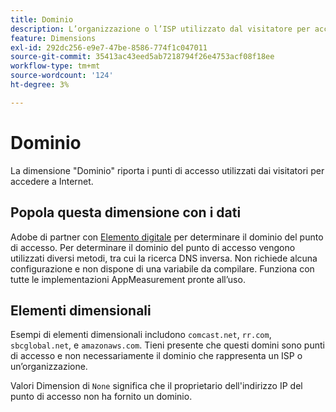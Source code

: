 ```yaml
---
title: Dominio
description: L’organizzazione o l’ISP utilizzato dal visitatore per accedere a Internet.
feature: Dimensions
exl-id: 292dc256-e9e7-47be-8586-774f1c047011
source-git-commit: 35413ac43eed5ab7218794f26e4753acf08f18ee
workflow-type: tm+mt
source-wordcount: '124'
ht-degree: 3%

---
```


# Dominio

La dimensione &quot;Dominio&quot; riporta i punti di accesso utilizzati dai visitatori per accedere a Internet.

## Popola questa dimensione con i dati

Adobe di partner con [Elemento digitale](https://www.digitalelement.com/) per determinare il dominio del punto di accesso. Per determinare il dominio del punto di accesso vengono utilizzati diversi metodi, tra cui la ricerca DNS inversa. Non richiede alcuna configurazione e non dispone di una variabile da compilare. Funziona con tutte le implementazioni AppMeasurement pronte all’uso.

## Elementi dimensionali

Esempi di elementi dimensionali includono `comcast.net`, `rr.com`, `sbcglobal.net`, e `amazonaws.com`. Tieni presente che questi domini sono punti di accesso e non necessariamente il dominio che rappresenta un ISP o un’organizzazione.

Valori Dimension di `None` significa che il proprietario dell&#39;indirizzo IP del punto di accesso non ha fornito un dominio.
